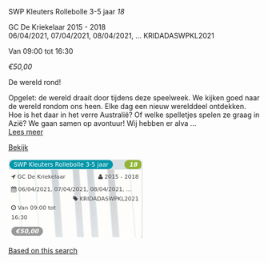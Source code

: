SWP Kleuters Rollebolle 3-5 jaar *18*

GC De Kriekelaar 2015 - 2018  
06/04/2021, 07/04/2021, 08/04/2021, ... KRIDADASWPKL2021  

Van 09:00 tot 16:30

*€50,00*

  

De wereld rond!  
  
Opgelet: de wereld draait door tijdens deze speelweek. We kijken goed naar de wereld rondom ons heen. Elke dag een nieuw werelddeel ontdekken. Hoe is het daar in het verre Australië? Of welke spelletjes spelen ze graag in Azië? We gaan samen op avontuur! Wij hebben er alva  ...  
[Lees meer](https://tickets.vgc.be/activity/subscribe/KRIDADASWPKL2021)

[Bekijk](https://tickets.vgc.be/activity/subscribe/KRIDADASWPKL2021)

![](54243.png)

[Based on this search](https://tickets.vgc.be/activity/index?&vrijeplaatsen=1&Age%5B%5D=3%2C4&entity=108&Period%5B%5D=347)